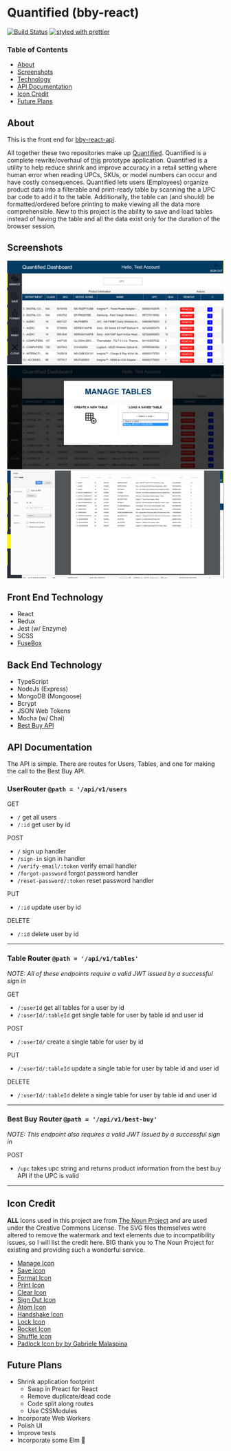 # Quantified (bby-react)

[![Build Status](https://travis-ci.org/chrstntdd/bby-react.svg?branch=master)](https://travis-ci.org/chrstntdd/bby-react)
[![styled with prettier](https://img.shields.io/badge/styled_with-prettier-ff69b4.svg)](https://github.com/prettier/prettier)

### Table of Contents

* [About](#about)
* [Screenshots](#screenshots)
* [Technology](#front-end-technology)
* [API Documentation](#api-documentation)
* [Icon Credit](#icon-credit)
* [Future Plans](#future-plans)

## About

This is the front end for [bby-react-api](https://github.com/chrstntdd/bby-react-api).

All together these two repositories make up [Quantified](https://quantified.netlify.com/).
Quantified is a complete rewrite/overhaul of [this](https://github.com/chrstntdd/bby-app) prototype application. Quantified is a utility to help reduce shrink and improve accuracy in a retail setting where human error when reading UPCs, SKUs, or model numbers can occur and have costly consequences. Quantified lets users (Employees) organize product data into a filterable and print-ready table by scanning the a UPC bar code to add it to the table. Additionally, the table can (and should) be formatted/ordered before printing to make viewing all the data more comprehensible. New to this project is the ability to save and load tables instead of having the table and all the data exist only for the duration of the browser session.

## Screenshots

![alt text](./config/screens/q1-ss.png 'Main view')
![alt text](./config/screens/q2-ss.png 'Manage view')
![alt text](./config/screens/q3-ss.png 'Formatted print preview')

## Front End Technology

* React
* Redux
* Jest (w/ Enzyme)
* SCSS
* [FuseBox](https://github.com/fuse-box/fuse-box)

## Back End Technology

* TypeScript
* NodeJs (Express)
* MongoDB (Mongoose)
* Bcrypt
* JSON Web Tokens
* Mocha (w/ Chai)
* [Best Buy API ](https://github.com/BestBuyAPIs/bestbuy-sdk-js)

## API Documentation

The API is simple. There are routes for Users, Tables, and one for making the call to the Best Buy API.

### UserRouter `@path = '/api/v1/users`

GET

* `/` get all users
* `/:id` get user by id

POST

* `/` sign up handler
* `/sign-in` sign in handler
* `/verify-email/:token` verify email handler
* `/forgot-password` forgot password handler
* `/reset-password/:token` reset password handler

PUT

* `/:id` update user by id

DELETE

* `/:id` delete user by id

---

### Table Router `@path = '/api/v1/tables'`

_NOTE: All of these endpoints require a valid JWT issued by a successful sign in_

GET

* `/:userId` get all tables for a user by id
* `/:userId/:tableId` get single table for user by table id and user id

POST

* `/:userId/` create a single table for user by id

PUT

* `/:userId/:tableId` update a single table for user by table id and user id

DELETE

* `/:userId/:tableId` delete a single table for user by table id and user id

---

### Best Buy Router `@path = '/api/v1/best-buy'`

_NOTE: This endpoint also requires a valid JWT issued by a successful sign in_

POST

* `/upc` takes upc string and returns product information from the best buy API if the UPC is valid

---

## Icon Credit

**ALL** Icons used in this project are from [The Noun Project](https://thenounproject.com/) and are used under the Creative Commons License. The SVG files themselves were altered to remove the watermark and text elements due to incompatibility issues, so I will list the credit here. BIG thank you to The Noun Project for existing and providing such a wonderful service.

* [Manage Icon](https://thenounproject.com/search/?q=manage&i=1082747)
* [Save Icon](https://thenounproject.com/DewDrops/)
* [Format Icon](https://thenounproject.com/search/?q=clean%20brush&i=796398)
* [Print Icon](https://thenounproject.com/search/?q=print&i=772280)
* [Clear Icon](https://thenounproject.com/search/?q=X&i=926276)
* [Sign Out Icon](https://thenounproject.com/search/?q=logout&i=1155291)
* [Atom Icon](https://thenounproject.com/search/?q=atom&i=1093501)
* [Handshake Icon](https://thenounproject.com/search/?q=handshake&i=1007187)
* [Lock Icon](https://thenounproject.com/search/?q=Lock%20check&i=821171)
* [Rocket Icon](https://thenounproject.com/search/?q=Rocket%20ship&i=658468)
* [Shuffle Icon](https://thenounproject.com/search/?q=shuffle&i=1104277)
* [Padlock Icon by by Gabriele Malaspina](https://thenounproject.com/search/?q=shield%20check%20mark&i=195234)

## Future Plans

* Shrink application footprint
  * Swap in Preact for React
  * Remove duplicate/dead code
  * Code split along routes
  * Use CSSModules
* Incorporate Web Workers
* Polish UI
* Improve tests
* Incorporate some Elm 🤔
